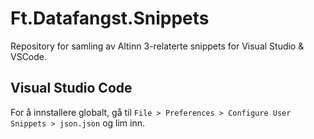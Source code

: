 # Ft.Datafangst.Snippets
Repository for samling av Altinn 3-relaterte snippets for Visual Studio &amp; VSCode.

## Visual Studio Code
For å innstallere globalt, gå til `File > Preferences > Configure User Snippets > json.json` og lim inn.
